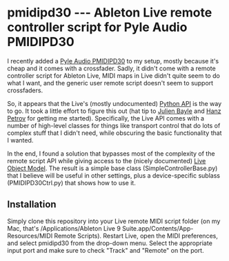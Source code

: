 # pmidipd30 --- Ableton Live remote controller script for Pyle Audio PMIDIPD30

I recently added a [Pyle Audio PMIDIPD30](https://www.pyleaudio.com/sku/PMIDIPD30) to my setup, mostly because it's cheap and it comes with a crossfader. Sadly, it didn't come with a remote controller script for Ableton Live, MIDI maps in Live didn't quite seem to do what I want, and the generic user remote script doesn't seem to support crossfaders.

So, it appears that the Live's (mostly undocumented) [Python API](https://github.com/gluon/AbletonLive9_RemoteScripts) is the way to go. It took a little effort to figure this out (hat tip to [Julien Bayle](https://github.com/gluon) and [Hanz Petrov](http://remotescripts.blogspot.de/) for getting me started). Specifically, the Live API comes with a number of high-level classes for things like transport control that do lots of complex stuff that I didn't need, while obscuring the basic functionality that I wanted.

In the end, I found a solution that bypasses most of the complexity of the remote script API while giving access to the (nicely documented) [Live Object Model](https://docs.cycling74.com/max5/refpages/m4l-ref/m4l_live_object_model.html). The result is a simple base class (SimpleControllerBase.py) that I believe will be useful in other settings, plus a device-specific sublass (PMIDIPD30Ctrl.py) that shows how to use it.

## Installation

Simply clone this repository into your Live remote MIDI script folder (on my Mac, that's /Applications/Ableton Live 9 Suite.app/Contents/App-Resources/MIDI Remote Scripts). Restart Live, open the MIDI preferences, and select pmidipd30 from the drop-down menu. Select the appropriate input port and make sure to check "Track" and "Remote" on the port.

